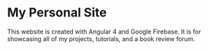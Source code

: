# My Personal Site

This website is created with Angular 4 and Google Firebase. It is for showcasing all of my projects, tutorials, and a book review forum. 
